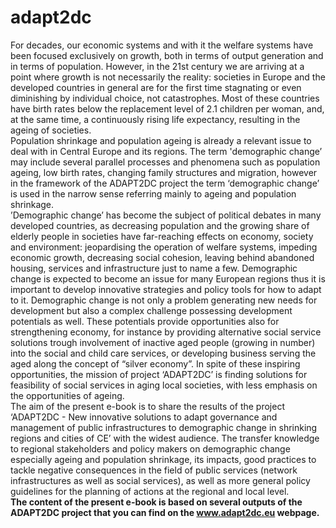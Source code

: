 adapt2dc
========

For decades, our economic systems and with it the welfare systems have been focused exclusively on growth, both in terms of output generation and in terms of population. However, in the 21st century we are arriving at a point where growth is not necessarily the reality: societies in Europe and the developed countries in general are for the first time stagnating or even diminishing by individual choice, not catastrophes. Most of these countries have birth rates below the replacement level of 2.1 children per woman, and, at the same time, a continuously rising life expectancy, resulting in the ageing of societies.
<br/>
Population shrinkage and population ageing is already a relevant issue to deal with in Central Europe and its regions. The term 'demographic change’ may include several parallel processes and phenomena such as population ageing, low birth rates, changing family structures and migration, however in the framework of the ADAPT2DC project the term ‘demographic change’ is used in the narrow sense referring mainly to ageing and population shrinkage.
<br/>
’Demographic change’ has become the subject of political debates in many developed countries, as decreasing population and the growing share of elderly people in societies have far-reaching effects on economy, society and environment: jeopardising the operation of welfare systems, impeding economic growth, decreasing social cohesion, leaving behind abandoned housing, services and infrastructure just to name a few. Demographic change is expected to become an issue for many European regions thus it is important to develop innovative strategies and policy tools for how to adapt to it. Demographic change is not only a problem generating new needs for development but also a complex challenge possessing development potentials as well. These potentials provide opportunities also for strengthening economy, for instance by providing alternative social service solutions trough involvement of inactive aged people (growing in number) into the social and child care services, or developing business serving the aged along the concept of “silver economy”. In spite of these inspiring opportunities, the mission of project ‘ADAPT2DC’ is finding solutions for feasibility of social services in aging local societies, with less emphasis on the opportunities of ageing.
<br/>
The aim of the present e-book is to share the results of the project ‘ADAPT2DC - New innovative solutions to adapt governance and management of public infrastructures to demographic change in shrinking regions and cities of CE’ with the widest audience. The transfer knowledge to regional stakeholders and policy makers on demographic change especially ageing and population shrinkage, its impacts, good practices to tackle negative consequences in the field of public services (network infrastructures as well as social services), as well as more general policy guidelines for the planning of actions at the regional and local level.
<br/>
<strong>The content of the present e-book is based on several outputs of the ADAPT2DC project that you can find on the www.adapt2dc.eu webpage.</strong>
